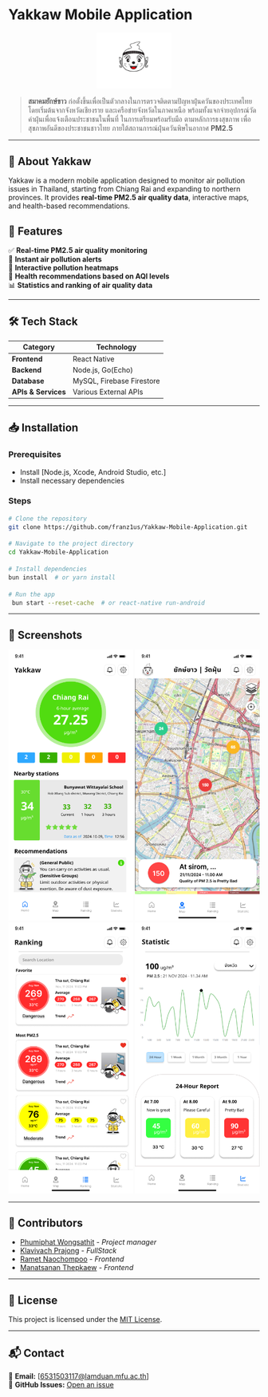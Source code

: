 # Yakkaw Mobile Application

<p align="center">
  <img src="assets/images/yakkaw_icon.png" width="150" alt="Yakkaw Logo">
</p>

> **สมาคมยักษ์ขาว** ก่อตั้งขึ้นเพื่อเป็นตัวกลางในการตรวจติดตามปัญหาฝุ่นควันของประเทศไทย โดยเริ่มต้นจากจังหวัดเชียงราย และเครือข่ายจังหวัดในภาคเหนือ พร้อมทั้งแจกจ่ายอุปกรณ์วัดค่าฝุ่นเพื่อแจ้งเตือนประชาชนในพื้นที่ ในการเตรียมพร้อมรับมือ ตามหลักการธงสุขภาพ เพื่อสุขภาพอันดีของประชาชนชาวไทย ภายใต้สถานการณ์ฝุ่นควันพิษในอากาศ **PM2.5**

---

## 📱 About Yakkaw
Yakkaw is a modern mobile application designed to monitor air pollution issues in Thailand, starting from Chiang Rai and expanding to northern provinces. It provides **real-time PM2.5 air quality data**, interactive maps, and health-based recommendations.

## 🚀 Features
✅ **Real-time PM2.5 air quality monitoring**  
🔔 **Instant air pollution alerts**  
📍 **Interactive pollution heatmaps**  
🏥 **Health recommendations based on AQI levels**  
📊 **Statistics and ranking of air quality data**

---

## 🛠️ Tech Stack
| **Category** | **Technology** |
|-------------|---------------|
| **Frontend** | React Native |
| **Backend** | Node.js, Go(Echo) |
| **Database** | MySQL, Firebase Firestore |
| **APIs & Services** | Various External APIs |

---

## 📥 Installation

### Prerequisites
- Install [Node.js, Xcode, Android Studio, etc.]
- Install necessary dependencies

### Steps
```sh
# Clone the repository
git clone https://github.com/franz1us/Yakkaw-Mobile-Application.git

# Navigate to the project directory
cd Yakkaw-Mobile-Application

# Install dependencies
bun install  # or yarn install

# Run the app
 bun start --reset-cache  # or react-native run-android
```

---

## 📸 Screenshots
<p align="center">
  <img src="assets/images/Home1.2.png" width="250">
  <img src="assets/images/Map.png" width="250">
  <img src="assets/images/Ranking.png" width="250">
  <img src="assets/images/Statistic.png" width="250">
</p>

---

## 👥 Contributors
- [Phumiphat Wongsathit](https://github.com/franz1us) - _Project manager_
- [Klavivach Prajong](https://github.com/MABiuS1) - _FullStack_
- [Ramet Naochompoo](https://github.com/6531503120) - _Frontend_
- [Manatsanan Thepkaew](https://github.com/manatsananthepkaew) - _Frontend_

---

## 📝 License
This project is licensed under the [MIT License](LICENSE).

---

## 📬 Contact
📧 **Email:** [6531503117@lamduan.mfu.ac.th]  
🐙 **GitHub Issues:** [Open an issue](https://github.com/franz1us/Yakkaw-Mobile-Application/issues)


